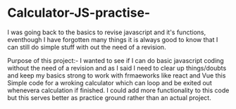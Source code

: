 # Calculator-JS-practise-
I was going back to the basics to revise javascript and it's functions, eventhough I have forgotten many things it is always good to know that I can still do simple stuff with out the need of a revision.

Purpose of this project:-
I wanted to see if I can do basic javascript coding without the need of a revision and as I said I need to clear up things/doubts and keep my basics strong to work with frmaeworks like react and Vue
this Simple code for a wroking calculator which can loop and be exited out whenevera calculation if finished.
I could add more functionality to this code but this serves better as practice ground rather than an actual project.
